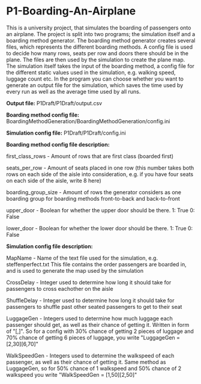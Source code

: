 # P1-Boarding-An-Airplane
 
This is a university project, that simulates the boarding of passengers onto an airplane. The project is split into two programs; the simulation itself and a boarding method generator.
The boarding method generator creates several files, which represents the different boarding methods. A config file is used to decide how many rows, seats per row and doors there should be in the plane. The files are then used by the simulation to create the plane map.
The simulation itself takes the input of the boarding method, a config file for the different static values used in the simulation, e.g. walking speed, luggage count etc. In the program you can choose whether you want to generate an output file for the simulation, which saves the time used by every run as well as the average time used by all runs.

**Output file:** P1Draft/P1Draft/output.csv

**Boarding method config file:** BoardingMethodGeneration/BoardingMethodGeneration/config.ini

**Simulation config file:** P1Draft/P1Draft/config.ini

**Boarding method config file description:**

first_class_rows - Amount of rows that are first class (boarded first)

seats_per_row - Amount of seats placed in one row (this number takes both rows on each side of the aisle into consideration, e.g. if you   have four seats on each side of the aisle, write 8 here)

boarding_group_size - Amount of rows the generator considers as one boarding group for boarding methods front-to-back and back-to-front

upper_door - Boolean for whether the upper door should be there. 1: True  0: False

lower_door - Boolean for whether the lower door should be there. 1: True  0: False

**Simulation config file description:**

MapName - Name of the text file used for the simulation, e.g. steffenperfect.txt  This file contains the order passengers are boarded in, and is used to generate the map used by the simulation

CrossDelay - Integer used to determine how long it should take for passengers to cross eachother on the aisle

ShuffleDelay - Integer used to determine how long it should take for passengers to shuffle past other seated passengers to get to their seat

LuggageGen - Integers used to determine how much luggage each passenger should get, as well as their chance of getting it. Written in form of "[<Luggage>,<Chance>]". So for a config with 30% chance of getting 2 pieces of luggage and 70% chance of getting 6 pieces of luggage, you write "LuggageGen = [2,30][6,70]"
 
 WalkSpeedGen - Integers used to determine the walkspeed of each passenger, as well as their chance of getting it. Same method as LuggageGen, so for 50% chance of 1 walkspeed and 50% chance of 2 walkspeed you write "WalkSpeedGen = [1,50][2,50]"
